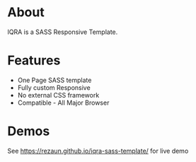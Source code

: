 # About

IQRA is a SASS Responsive Template.

# Features

* One Page SASS template
* Fully custom Responsive
* No external CSS framework
* Compatible - All Major Browser

# Demos

See https://rezaun.github.io/iqra-sass-template/ for live demo 